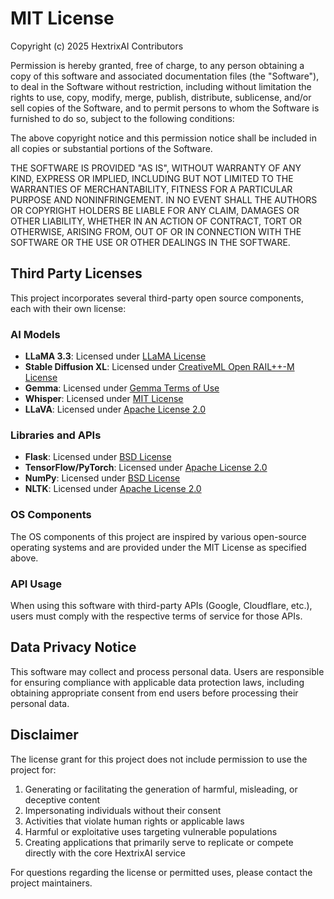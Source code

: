 # MIT License

Copyright (c) 2025 HextrixAI Contributors

Permission is hereby granted, free of charge, to any person obtaining a copy
of this software and associated documentation files (the "Software"), to deal
in the Software without restriction, including without limitation the rights
to use, copy, modify, merge, publish, distribute, sublicense, and/or sell
copies of the Software, and to permit persons to whom the Software is
furnished to do so, subject to the following conditions:

The above copyright notice and this permission notice shall be included in all
copies or substantial portions of the Software.

THE SOFTWARE IS PROVIDED "AS IS", WITHOUT WARRANTY OF ANY KIND, EXPRESS OR
IMPLIED, INCLUDING BUT NOT LIMITED TO THE WARRANTIES OF MERCHANTABILITY,
FITNESS FOR A PARTICULAR PURPOSE AND NONINFRINGEMENT. IN NO EVENT SHALL THE
AUTHORS OR COPYRIGHT HOLDERS BE LIABLE FOR ANY CLAIM, DAMAGES OR OTHER
LIABILITY, WHETHER IN AN ACTION OF CONTRACT, TORT OR OTHERWISE, ARISING FROM,
OUT OF OR IN CONNECTION WITH THE SOFTWARE OR THE USE OR OTHER DEALINGS IN THE
SOFTWARE.

## Third Party Licenses

This project incorporates several third-party open source components, each with their own license:

### AI Models

- **LLaMA 3.3**: Licensed under [LLaMA License](https://github.com/meta-llama/llama/blob/main/LICENSE)
- **Stable Diffusion XL**: Licensed under [CreativeML Open RAIL++-M License](https://huggingface.co/stabilityai/stable-diffusion-xl-base-1.0/blob/main/LICENSE.md)
- **Gemma**: Licensed under [Gemma Terms of Use](https://ai.google.dev/gemma/terms)
- **Whisper**: Licensed under [MIT License](https://github.com/openai/whisper/blob/main/LICENSE)
- **LLaVA**: Licensed under [Apache License 2.0](https://github.com/haotian-liu/LLaVA/blob/main/LICENSE)

### Libraries and APIs

- **Flask**: Licensed under [BSD License](https://github.com/pallets/flask/blob/main/LICENSE.rst)
- **TensorFlow/PyTorch**: Licensed under [Apache License 2.0](https://github.com/tensorflow/tensorflow/blob/master/LICENSE)
- **NumPy**: Licensed under [BSD License](https://github.com/numpy/numpy/blob/main/LICENSE.txt)
- **NLTK**: Licensed under [Apache License 2.0](https://github.com/nltk/nltk/blob/develop/LICENSE.txt)

### OS Components

The OS components of this project are inspired by various open-source operating systems and are provided under the MIT License as specified above.

### API Usage

When using this software with third-party APIs (Google, Cloudflare, etc.), users must comply with the respective terms of service for those APIs.

## Data Privacy Notice

This software may collect and process personal data. Users are responsible for ensuring compliance with applicable data protection laws, including obtaining appropriate consent from end users before processing their personal data.

## Disclaimer

The license grant for this project does not include permission to use the project for:
1. Generating or facilitating the generation of harmful, misleading, or deceptive content
2. Impersonating individuals without their consent
3. Activities that violate human rights or applicable laws
4. Harmful or exploitative uses targeting vulnerable populations
5. Creating applications that primarily serve to replicate or compete directly with the core HextrixAI service

For questions regarding the license or permitted uses, please contact the project maintainers.
